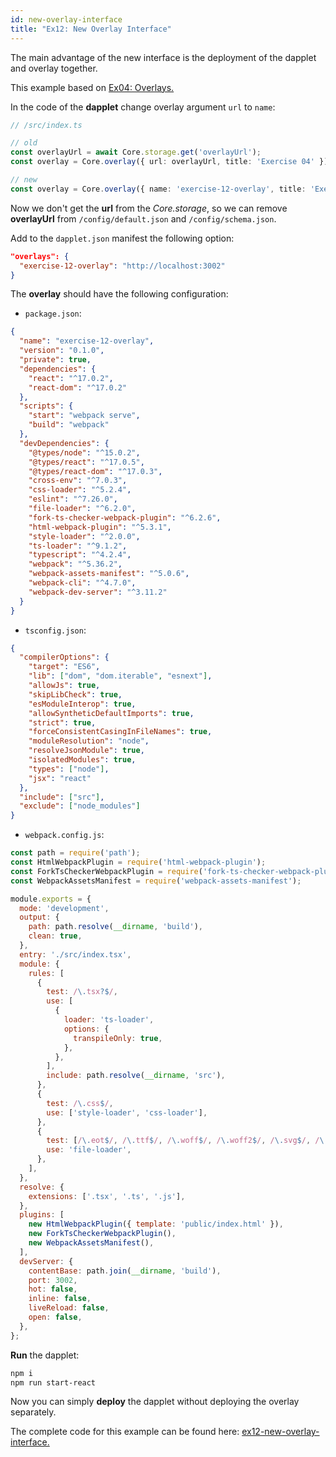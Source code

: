 ```yaml
---
id: new-overlay-interface 
title: "Ex12: New Overlay Interface"
---
```


The main advantage of the new interface is the deployment of the dapplet and overlay together.

This example based on [Ex04: Overlays.](/docs/overlays)

In the code of the **dapplet** change overlay argument `url` to `name`:

```typescript
// /src/index.ts

// old
const overlayUrl = await Core.storage.get('overlayUrl');
const overlay = Core.overlay({ url: overlayUrl, title: 'Exercise 04' });

// new
const overlay = Core.overlay({ name: 'exercise-12-overlay', title: 'Exercise 12' });
```

Now we don't get the **url** from the *Core.storage*, so we can remove **overlayUrl** from `/config/default.json` and `/config/schema.json`.

Add to the `dapplet.json` manifest the following option:

```json
"overlays": {
  "exercise-12-overlay": "http://localhost:3002"
}
```

The **overlay** should have the following configuration:

* `package.json`:

```json
{
  "name": "exercise-12-overlay",
  "version": "0.1.0",
  "private": true,
  "dependencies": {
    "react": "^17.0.2",
    "react-dom": "^17.0.2"
  },
  "scripts": {
    "start": "webpack serve",
    "build": "webpack"
  },
  "devDependencies": {
    "@types/node": "^15.0.2",
    "@types/react": "^17.0.5",
    "@types/react-dom": "^17.0.3",
    "cross-env": "^7.0.3",
    "css-loader": "^5.2.4",
    "eslint": "^7.26.0",
    "file-loader": "^6.2.0",
    "fork-ts-checker-webpack-plugin": "^6.2.6",
    "html-webpack-plugin": "^5.3.1",
    "style-loader": "^2.0.0",
    "ts-loader": "^9.1.2",
    "typescript": "^4.2.4",
    "webpack": "^5.36.2",
    "webpack-assets-manifest": "^5.0.6",
    "webpack-cli": "^4.7.0",
    "webpack-dev-server": "^3.11.2"
  }
}
```

* `tsconfig.json`:

```json
{
  "compilerOptions": {
    "target": "ES6",
    "lib": ["dom", "dom.iterable", "esnext"],
    "allowJs": true,
    "skipLibCheck": true,
    "esModuleInterop": true,
    "allowSyntheticDefaultImports": true,
    "strict": true,
    "forceConsistentCasingInFileNames": true,
    "moduleResolution": "node",
    "resolveJsonModule": true,
    "isolatedModules": true,
    "types": ["node"],
    "jsx": "react"
  },
  "include": ["src"],
  "exclude": ["node_modules"]
}
```

* `webpack.config.js`:

```js
const path = require('path');
const HtmlWebpackPlugin = require('html-webpack-plugin');
const ForkTsCheckerWebpackPlugin = require('fork-ts-checker-webpack-plugin');
const WebpackAssetsManifest = require('webpack-assets-manifest');

module.exports = {
  mode: 'development',
  output: {
    path: path.resolve(__dirname, 'build'),
    clean: true,
  },
  entry: './src/index.tsx',
  module: {
    rules: [
      {
        test: /\.tsx?$/,
        use: [
          {
            loader: 'ts-loader',
            options: {
              transpileOnly: true,
            },
          },
        ],
        include: path.resolve(__dirname, 'src'),
      },
      {
        test: /\.css$/,
        use: ['style-loader', 'css-loader'],
      },
      {
        test: [/\.eot$/, /\.ttf$/, /\.woff$/, /\.woff2$/, /\.svg$/, /\.png$/],
        use: 'file-loader',
      },
    ],
  },
  resolve: {
    extensions: ['.tsx', '.ts', '.js'],
  },
  plugins: [
    new HtmlWebpackPlugin({ template: 'public/index.html' }),
    new ForkTsCheckerWebpackPlugin(),
    new WebpackAssetsManifest(),
  ],
  devServer: {
    contentBase: path.join(__dirname, 'build'),
    port: 3002,
    hot: false,
    inline: false,
    liveReload: false,
    open: false,
  },
};
```

**Run** the dapplet:

```bash
npm i
npm run start-react
```

Now you can simply **deploy** the dapplet without deploying the overlay separately.

The complete code for this example can be found here: [ex12-new-overlay-interface.](https://github.com/dapplets/dapplet-template/tree/ex12-new-overlay-interface)
